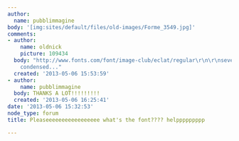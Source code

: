 ```yaml
---
author:
  name: pubblimmagine
body: '[img:sites/default/files/old-images/Forme_3549.jpg]'
comments:
- author:
    name: oldnick
    picture: 109434
  body: "http://www.fonts.com/font/image-club/eclat/regular\r\n\r\nseverely manually
    condensed..."
  created: '2013-05-06 15:53:59'
- author:
    name: pubblimmagine
  body: THANKS A LOT!!!!!!!!!
  created: '2013-05-06 16:25:41'
date: '2013-05-06 15:32:53'
node_type: forum
title: Pleaseeeeeeeeeeeeeeeee what's the font???? helppppppppp

---
```

